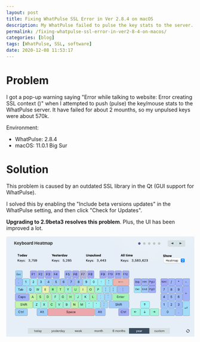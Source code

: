 ```yaml
---
layout: post
title: Fixing WhatPulse SSL Error in Ver 2.8.4 on macOS
description: My WhatPulse failed to pulse the key stats to the server. Just got it fixed.
permalink: /fixing-whatpulse-ssl-error-in-ver2-8-4-on-macos/
categories: [blog]
tags: [WhatPulse, SSL, software]
date: 2020-12-08 11:53:17
---
```


# Problem

I got a pop-up warning saying "Error while talking to website: Error creating SSL context ()" when I attempted to push (pulse) the key/mouse stats to the WhatPulse server. It have failed for about 2 mounths, so my unpulsed keys were about 570k.

Environment:

-   WhatPulse: 2.8.4
-   macOS: 11.0.1 Big Sur

# Solution

This problem is caused by an outdated SSL library in the Qt (GUI support for WhatPulse).

I solved this by enabling the "Include beta versions updates" in the WhatPulse setting, and then click "Check for Updates".

**Upgrading to 2.9beta3 resolves this problem**. Plus, the UI has been improved a lot.

![img](../assets/post-img/fixing-whatpulse-ssl-error-in-ver2-8-4-on-macos/whatpulse-2.9b3.png "New UI")
